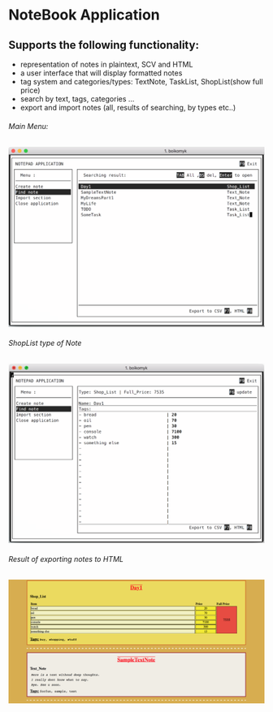 
# NoteBook Application
## Supports the following functionality:
*  representation of notes in plaintext, SCV and HTML
*  a user interface that will display formatted notes
*  tag system and categories/types: TextNote, TaskList, ShopList(show full price)
*  search by text, tags, categories ...
*  export and import notes (all, results of searching, by types etc..)

###### Main Menu:
![alt text](screenshots/MenuMain.png "Main Menu")

###### ShopList type of Note
![alt text](screenshots/ShopList.png "ShopList type of Note")

###### Result of exporting notes to HTML
![alt text](screenshots/HTML_Export.png "Example of export")
